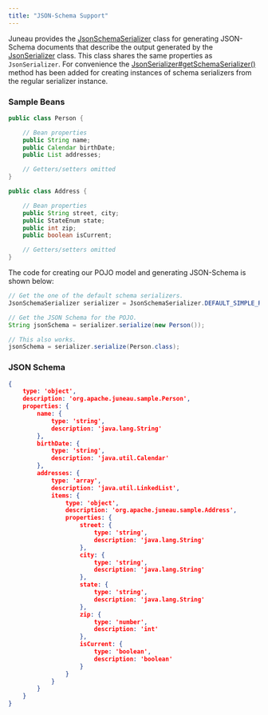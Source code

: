 ```yaml
---
title: "JSON-Schema Support"
---
```


Juneau provides the [JsonSchemaSerializer](../apidocs/org/apache/juneau/json/JsonSchemaSerializer.html) class for generating JSON-Schema
documents that describe the output generated by the [JsonSerializer](../apidocs/org/apache/juneau/json/JsonSerializer.html) class.
This class shares the same properties as `JsonSerializer`.
For convenience the [JsonSerializer#getSchemaSerializer()](../apidocs/org/apache/juneau/json/JsonSerializer.html#getSchemaSerializer()) method has been
added for creating instances of schema serializers from the regular serializer instance.
### Sample Beans


```java
public class Person {

    // Bean properties
    public String name;
    public Calendar birthDate;
    public List addresses;

    // Getters/setters omitted
}

public class Address {

    // Bean properties
    public String street, city;
    public StateEnum state;
    public int zip;
    public boolean isCurrent;

    // Getters/setters omitted
}
```


The code for creating our POJO model and generating JSON-Schema is shown below:

```java
// Get the one of the default schema serializers.
JsonSchemaSerializer serializer = JsonSchemaSerializer.DEFAULT_SIMPLE_READABLE;

// Get the JSON Schema for the POJO.
String jsonSchema = serializer.serialize(new Person());

// This also works.
jsonSchema = serializer.serialize(Person.class);
```


### JSON Schema


```json
{
    type: 'object',
    description: 'org.apache.juneau.sample.Person',
    properties: {
        name: {
            type: 'string',
            description: 'java.lang.String'
        },
        birthDate: {
            type: 'string',
            description: 'java.util.Calendar'
        },
        addresses: {
            type: 'array',
            description: 'java.util.LinkedList',
            items: {
                type: 'object',
                description: 'org.apache.juneau.sample.Address',
                properties: {
                    street: {
                        type: 'string',
                        description: 'java.lang.String'
                    },
                    city: {
                        type: 'string',
                        description: 'java.lang.String'
                    },
                    state: {
                        type: 'string',
                        description: 'java.lang.String'
                    },
                    zip: {
                        type: 'number',
                        description: 'int'
                    },
                    isCurrent: {
                        type: 'boolean',
                        description: 'boolean'
                    }
                }
            }
        }
    }
}

```
